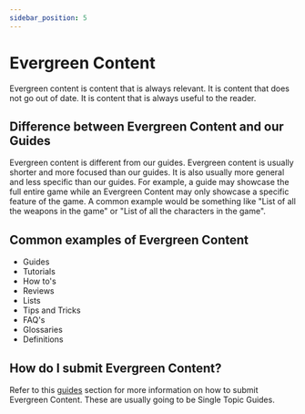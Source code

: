 ```yaml
---
sidebar_position: 5
---
```


# Evergreen Content

Evergreen content is content that is always relevant. It is content that does not go out of date. It is content that is always useful to the reader.

## Difference between Evergreen Content and our Guides

Evergreen content is different from our guides. Evergreen content is usually shorter and more focused than our guides. It is also usually more general and less specific than our guides. For example, a guide may showcase the full entire game while an Evergreen Content may only showcase a specific feature of the game. A common example would be something like "List of all the weapons in the game" or "List of all the characters in the game".

## Common examples of Evergreen Content

- Guides
- Tutorials
- How to's
- Reviews
- Lists
- Tips and Tricks
- FAQ's
- Glossaries
- Definitions

## How do I submit Evergreen Content?

Refer to this [guides](/types/guides#single-topic-guide) section for more information on how to submit Evergreen Content. These are usually going to be Single Topic Guides.

